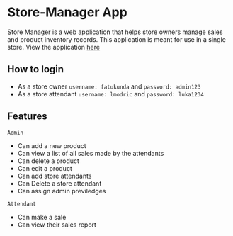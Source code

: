 # Store-Manager App

Store Manager is a web application that helps store owners manage sales and product inventory records. This application is meant for use in a single store. View the application [here](https://fatukunda.github.io/Store-Manager-UI/dist/)

## How to login
 - As a store owner ```username: fatukunda``` and ```password: admin123```
 - As a store attendant ```username: lmodric``` and ```password: luka1234```

## Features
```Admin```
 - Can add a new product
 - Can view a list of all sales made by the attendants
 - Can delete a product
 - Can edit a product
 - Can add store attendants
 - Can Delete a store attendant
 - Can assign admin previledges
 
 ```Attendant```
 - Can make a sale
 - Can view their sales report
